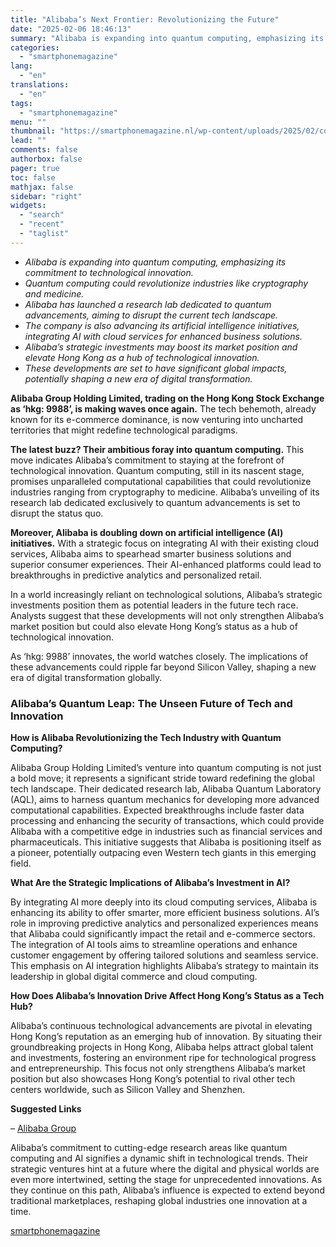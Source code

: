 ```yaml
---
title: "Alibaba’s Next Frontier: Revolutionizing the Future"
date: "2025-02-06 18:46:13"
summary: "Alibaba is expanding into quantum computing, emphasizing its commitment to technological innovation.Quantum computing could revolutionize industries like cryptography and medicine.Alibaba has launched a research lab dedicated to quantum advancements, aiming to disrupt the current tech landscape.The company is also advancing its artificial intelligence initiatives, integrating AI with cloud services for..."
categories:
  - "smartphonemagazine"
lang:
  - "en"
translations:
  - "en"
tags:
  - "smartphonemagazine"
menu: ""
thumbnail: "https://smartphonemagazine.nl/wp-content/uploads/2025/02/compressed_img-iPwqCje4kyzhWjrbT4c8Tr0F-480x384.png"
lead: ""
comments: false
authorbox: false
pager: true
toc: false
mathjax: false
sidebar: "right"
widgets:
  - "search"
  - "recent"
  - "taglist"
---
```


* *Alibaba is expanding into quantum computing, emphasizing its commitment to technological innovation.*
* *Quantum computing could revolutionize industries like cryptography and medicine.*
* *Alibaba has launched a research lab dedicated to quantum advancements, aiming to disrupt the current tech landscape.*
* *The company is also advancing its artificial intelligence initiatives, integrating AI with cloud services for enhanced business solutions.*
* *Alibaba’s strategic investments may boost its market position and elevate Hong Kong as a hub of technological innovation.*
* *These developments are set to have significant global impacts, potentially shaping a new era of digital transformation.*

**Alibaba Group Holding Limited, trading on the Hong Kong Stock Exchange as ‘hkg: 9988’, is making waves once again.** The tech behemoth, already known for its e-commerce dominance, is now venturing into uncharted territories that might redefine technological paradigms.

**The latest buzz? Their ambitious foray into quantum computing.** This move indicates Alibaba’s commitment to staying at the forefront of technological innovation. Quantum computing, still in its nascent stage, promises unparalleled computational capabilities that could revolutionize industries ranging from cryptography to medicine. Alibaba’s unveiling of its research lab dedicated exclusively to quantum advancements is set to disrupt the status quo.

**Moreover, Alibaba is doubling down on artificial intelligence (AI) initiatives.** With a strategic focus on integrating AI with their existing cloud services, Alibaba aims to spearhead smarter business solutions and superior consumer experiences. Their AI-enhanced platforms could lead to breakthroughs in predictive analytics and personalized retail.

In a world increasingly reliant on technological solutions, Alibaba’s strategic investments position them as potential leaders in the future tech race. Analysts suggest that these developments will not only strengthen Alibaba’s market position but could also elevate Hong Kong’s status as a hub of technological innovation.

As ‘hkg: 9988’ innovates, the world watches closely. The implications of these advancements could ripple far beyond Silicon Valley, shaping a new era of digital transformation globally.

### Alibaba’s Quantum Leap: The Unseen Future of Tech and Innovation

**How is Alibaba Revolutionizing the Tech Industry with Quantum Computing?**

Alibaba Group Holding Limited’s venture into quantum computing is not just a bold move; it represents a significant stride toward redefining the global tech landscape. Their dedicated research lab, Alibaba Quantum Laboratory (AQL), aims to harness quantum mechanics for developing more advanced computational capabilities. Expected breakthroughs include faster data processing and enhancing the security of transactions, which could provide Alibaba with a competitive edge in industries such as financial services and pharmaceuticals. This initiative suggests that Alibaba is positioning itself as a pioneer, potentially outpacing even Western tech giants in this emerging field.

**What Are the Strategic Implications of Alibaba’s Investment in AI?**

By integrating AI more deeply into its cloud computing services, Alibaba is enhancing its ability to offer smarter, more efficient business solutions. AI’s role in improving predictive analytics and personalized experiences means that Alibaba could significantly impact the retail and e-commerce sectors. The integration of AI tools aims to streamline operations and enhance customer engagement by offering tailored solutions and seamless service. This emphasis on AI integration highlights Alibaba’s strategy to maintain its leadership in global digital commerce and cloud computing.

**How Does Alibaba’s Innovation Drive Affect Hong Kong’s Status as a Tech Hub?**

Alibaba’s continuous technological advancements are pivotal in elevating Hong Kong’s reputation as an emerging hub of innovation. By situating their groundbreaking projects in Hong Kong, Alibaba helps attract global talent and investments, fostering an environment ripe for technological progress and entrepreneurship. This focus not only strengthens Alibaba’s market position but also showcases Hong Kong’s potential to rival other tech centers worldwide, such as Silicon Valley and Shenzhen.

**Suggested Links**  

– [Alibaba Group](https://alibabagroup.com)

Alibaba’s commitment to cutting-edge research areas like quantum computing and AI signifies a dynamic shift in technological trends. Their strategic ventures hint at a future where the digital and physical worlds are even more intertwined, setting the stage for unprecedented innovations. As they continue on this path, Alibaba’s influence is expected to extend beyond traditional marketplaces, reshaping global industries one innovation at a time.

[smartphonemagazine](https://smartphonemagazine.nl/en/2025/02/06/alibabas-next-frontier-revolutionizing-the-future/)

